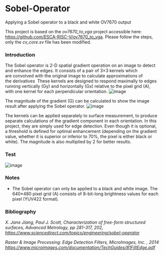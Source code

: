 # Sobel-Operator
Applying a Sobel operator to a black and white OV7670 output

This project is based on the *ov7670\_to\_vga* project accessible here: https://github.com/ESCA-RISC-V/ov7670_to_vga. Please follow the steps, only the _cv\_core.sv_ file has been modified. 

### Introduction 
The Sobel operator is 2-D spatial gradient operation on an image to detect and enhance the edges. 
It consists of a pair of 3×3 kernels which are convolved with the original image to calculate approximations of the derivatives 
These kernels are designed to respond maximally to edges running vertically (Gy) and horizontally (Gx) relative to the pixel grid (A), with one kernel for each perpendicular orientation. 
![image](https://user-images.githubusercontent.com/58849076/189541978-6de9e1fe-02ff-4723-b3e7-63a55f8fbaf7.png)


The magnitude of the gradient (G) can be calculated to show the image result after applying the Sobel operator.
![image](https://user-images.githubusercontent.com/58849076/189541996-c4d32944-6115-46c1-8748-a42b5dadb75c.png)


The kernels can be applied separately to surface measurement, to produce separate calculations of the gradient component in each orientation. In this project, they are simply used for edge detection. Even though it is optional, a threshold is defined for optimal enhancement (depending on the gradient value, whether it is superior or inferior to 70%, the pixel is either black or white). The magnitude is also multiplied by 2 for better results.

### Test
![image](https://user-images.githubusercontent.com/58849076/189541902-8df0860a-f9c4-46b0-aa4b-74fa96badba5.png)

### Notes
- The Sobel operator can only be applied to a black and white image. The 640\*480 pixel grid (A) consists of 8-bit-long brightness values for each pixel (YUV422 format). 

### Bibliography
_X. Jane Jiang, Paul J. Scott, Characterization of free-form structured surfaces,  Advanced Metrology, pp 281-317, 202, https://www.sciencedirect.com/topics/engineering/sobel-operator_

_Raster & Image Processing: Edge Detection Filters, MicroImages, Inc. , 2014 https://www.microimages.com/documentation/TechGuides/81FiltEdge.pdf_

